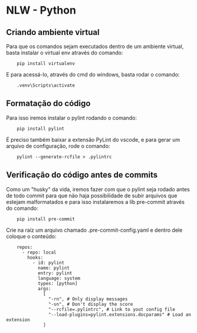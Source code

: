 # NLW - Python

## Criando ambiente virtual
Para que os comandos sejam executados dentro de um ambiente virtual, basta instalar o virtual env através do comando: 

```
    pip install virtualenv
```

E para acessá-lo, através do cmd do windows, basta rodar o comando:

```
    .venv\Scripts\activate
```

## Formatação do código
Para isso iremos instalar o pylint rodando o comando:

```
    pip install pylint
```

É preciso também baixar a extensão PyLint do vscode, e para gerar um arquivo de configuração, rode o comando:

```
    pylint --generate-rcfile > .pylintrc
```

## Verificação do código antes de commits
Como um "husky" da vida, iremos fazer com que o pylint seja rodado antes de todo commit para que não haja possibilidade de subir arquivos que estejam malformatados e para isso instalaremos a lib pre-commit através do comando:

```
    pip install pre-commit
```

Crie na raíz um arquivo chamado .pre-commit-config.yaml e dentro dele coloque o conteúdo:

```
    repos:
      - repo: local
        hooks:
          - id: pylint
            name: pylint
            entry: pylint
            language: system
            types: [python]
            args:
              [
                "-rn", # Only display messages
                "-sn", # Don't display the score
                "--rcfile=.pylintrc", # Link to yout config file
                "--load-plugins=pylint.extensions.docparams" # Load an extension
              ]
```
